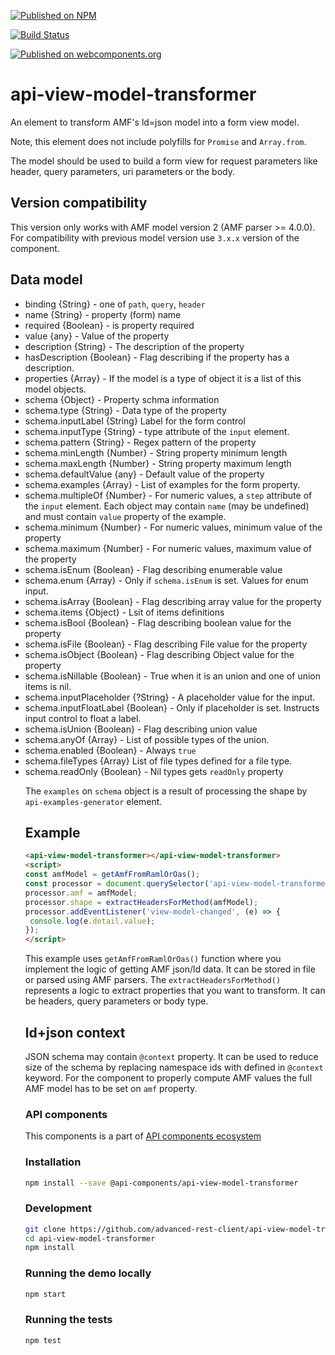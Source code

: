[![Published on NPM](https://img.shields.io/npm/v/@api-components/api-view-model-transformer.svg)](https://www.npmjs.com/package/@api-components/api-view-model-transformer)

[![Build Status](https://travis-ci.org/advanced-rest-client/api-view-model-transformer.svg?branch=stage)](https://travis-ci.org/advanced-rest-client/api-view-model-transformer)

[![Published on webcomponents.org](https://img.shields.io/badge/webcomponents.org-published-blue.svg)](https://www.webcomponents.org/element/advanced-rest-client/api-view-model-transformer)

# api-view-model-transformer

An element to transform AMF's ld=json model into a form view model.

Note, this element does not include polyfills for `Promise` and `Array.from`.

The model should be used to build a form view for request parameters like header, query parameters, uri parameters or the body.

## Version compatibility

This version only works with AMF model version 2 (AMF parser >= 4.0.0).
For compatibility with previous model version use `3.x.x` version of the component.

## Data model

-   binding {String} - one of `path`, `query`, `header`
-   name {String} - property (form) name
-   required {Boolean} - is property required
-   value {any} - Value of the property
-   description {String} - The description of the property
-   hasDescription {Boolean} - Flag describing if the property has a description.
-   properties {Array<Object>} - If the model is a type of object it is a list of this model objects.
-   schema {Object} - Property schma information
-   schema.type {String} - Data type of the property
-   schema.inputLabel {String} Label for the form control
-   schema.inputType {String} - type attribute of the `input` element.
-   schema.pattern {String} - Regex pattern of the property
-   schema.minLength {Number} - String property minimum length
-   schema.maxLength {Number} - String property maximum length
-   schema.defaultValue {any} - Default value of the property
-   schema.examples {Array<Object>} - List of examples for the form property.
-   schema.multipleOf {Number} - For numeric values, a `step` attribute of the `input` element. Each object may contain `name` (may be undefined) and must contain `value` property of the example.
-   schema.minimum {Number} - For numeric values, minimum value of the property
-   schema.maximum {Number} - For numeric values, maximum value of the property
-   schema.isEnum {Boolean} - Flag describing enumerable value
-   schema.enum {Array<any>} - Only if `schema.isEnum` is set. Values for enum input.
-   schema.isArray {Boolean} - Flag describing array value for the property
-   schema.items {Object} - Lsit of items definitions
-   schema.isBool {Boolean} - Flag describing boolean value for the property
-   schema.isFile {Boolean} - Flag describing File value for the property
-   schema.isObject {Boolean} - Flag describing Object value for the property
-   schema.isNillable {Boolean} - True when it is an union and one of union items is nil.
-   schema.inputPlaceholder {?String} - A placeholder value for the input.
-   schema.inputFloatLabel {Boolean} - Only if placeholder is set. Instructs input control to float a label.
-   schema.isUnion {Boolean} - Flag describing union value
-   schema.anyOf {Array<Object>} - List of possible types of the union.
-   schema.enabled {Boolean} - Always `true`
-   schema.fileTypes {Array<String>} List of file types defined for a file type.
-   schema.readOnly {Boolean} - Nil types gets `readOnly` property

The `examples` on `schema` object is a result of processing the shape by `api-examples-generator` element.

## Example

```html
<api-view-model-transformer></api-view-model-transformer>
<script>
const amfModel = getAmfFromRamlOrOas();
const processor = document.querySelector('api-view-model-transformer');
processor.amf = amfModel;
processor.shape = extractHeadersForMethod(amfModel);
processor.addEventListener('view-model-changed', (e) => {
 console.log(e.detail.value);
});
</script>
```

This example uses `getAmfFromRamlOrOas()` function where you implement the logic of getting AMF json/ld data. It can be stored in file or parsed using AMF parsers. The `extractHeadersForMethod()` represents a logic to extract properties that you want to transform. It can be headers, query parameters or body type.

## ld+json context

JSON schema may contain `@context` property. It can be used to reduce size of the schema by replacing namespace ids with defined in `@context` keyword. For the component to properly compute AMF values the full AMF model has to be set on `amf` property.

### API components

This components is a part of [API components ecosystem](https://elements.advancedrestclient.com/)

### Installation

```sh
npm install --save @api-components/api-view-model-transformer
```

### Development

```sh
git clone https://github.com/advanced-rest-client/api-view-model-transformer
cd api-view-model-transformer
npm install
```

### Running the demo locally

```sh
npm start
```

### Running the tests

```sh
npm test
```
